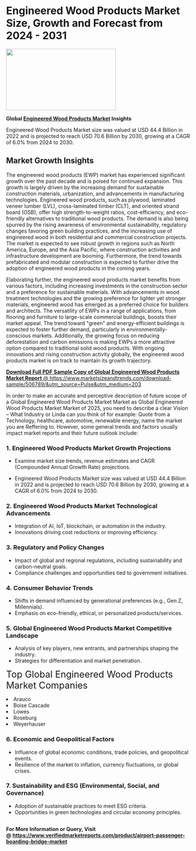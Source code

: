 <H1>Engineered Wood Products Market Size, Growth and Forecast from 2024 - 2031</H1><img class="aligncenter size-medium wp-image-584254" src="https://thirdeyenews.in/wp-content/uploads/2024/09/Global-Market-Research-300x168.jpeg" alt="" width="300" height="168" /><p><strong>Global&nbsp;<a href="https://www.marketsizeandtrends.com/download-sample/506789/&amp;utm_source=Pulse&amp;utm_medium=203">Engineered Wood Products Market</a> Insights</strong></p><p>Engineered Wood Products Market size was valued at USD 44.4 Billion in 2022 and is projected to reach USD 70.6 Billion by 2030, growing at a CAGR of 6.0% from 2024 to 2030.</p><p><h2>Market Growth Insights</h2> <p>The engineered wood products (EWP) market has experienced significant growth over the past decade and is poised for continued expansion. This growth is largely driven by the increasing demand for sustainable construction materials, urbanization, and advancements in manufacturing technologies. Engineered wood products, such as plywood, laminated veneer lumber (LVL), cross-laminated timber (CLT), and oriented strand board (OSB), offer high strength-to-weight ratios, cost-efficiency, and eco-friendly alternatives to traditional wood products. The demand is also being spurred by the rising awareness of environmental sustainability, regulatory changes favoring green building practices, and the increasing use of engineered wood in both residential and commercial construction projects. The market is expected to see robust growth in regions such as North America, Europe, and the Asia Pacific, where construction activities and infrastructure development are booming. Furthermore, the trend towards prefabricated and modular construction is expected to further drive the adoption of engineered wood products in the coming years.</p> <p><a href="#"></a></p> <p>Elaborating further, the engineered wood products market benefits from various factors, including increasing investments in the construction sector and a preference for sustainable materials. With advancements in wood treatment technologies and the growing preference for lighter yet stronger materials, engineered wood has emerged as a preferred choice for builders and architects. The versatility of EWPs in a range of applications, from flooring and furniture to large-scale commercial buildings, boosts their market appeal. The trend toward "green" and energy-efficient buildings is expected to foster further demand, particularly in environmentally-conscious markets. Additionally, the growing focus on reducing deforestation and carbon emissions is making EWPs a more attractive option compared to traditional solid wood products. With ongoing innovations and rising construction activity globally, the engineered wood products market is on track to maintain its growth trajectory.</p> <p><a href="#"></p><p><span class=""><strong>Download Full PDF Sample Copy of Global Engineered Wood Products Market Report</strong> @ <a href="https://www.marketsizeandtrends.com/download-sample/506789/&amp;utm_source=Pulse&amp;utm_medium=203" target="_blank">https://www.marketsizeandtrends.com/download-sample/506789/&amp;utm_source=Pulse&amp;utm_medium=203</a></span></p><p>In order to make an accurate and perceptive description of future scope of a Global&nbsp;Engineered Wood Products Market Market as Global&nbsp;Engineered Wood Products Market Market of 2025, you need to describe a clear Vision &ndash; What Industry or Linda can you think of for example: Quote from a Technology, healthcare, automotive, renewable energy, name the market you are Reffering to. However, some general trends and factors usually impact market reports and their future outlook include:</p><h3>1.&nbsp;<strong>Engineered Wood Products Market Growth Projections</strong></h3><ul><li>Examine market size trends, revenue estimates and CAGR (Compounded Annual Growth Rate) projections.</li><li><p>Engineered Wood Products Market size was valued at USD 44.4 Billion in 2022 and is projected to reach USD 70.6 Billion by 2030, growing at a CAGR of 6.0% from 2024 to 2030.</p></li></ul><h3>2.&nbsp;<strong>Engineered Wood Products Market Technological Advancements</strong></h3><ul><li>Integration of AI, IoT, blockchain, or automation in the industry.</li><li>Innovations driving cost reductions or improving efficiency.</li></ul><h3>3.&nbsp;<strong>Regulatory and Policy Changes</strong></h3><ul><li>Impact of global and regional regulations, including sustainability and carbon-neutral goals.</li><li>Compliance challenges and opportunities tied to government initiatives.</li></ul><h3>4.&nbsp;<strong>Consumer Behavior Trends</strong></h3><ul><li>Shifts in demand influenced by generational preferences (e.g., Gen Z, Millennials).</li><li>Emphasis on eco-friendly, ethical, or personalized products/services.</li></ul><h3>5.&nbsp;<strong>Global Engineered Wood Products Market Competitive Landscape</strong></h3><ul><li>Analysis of key players, new entrants, and partnerships shaping the industry.</li><li>Strategies for differentiation and market penetration.</li></ul><p data-pm-slice="1 1 []"><span style="color: inherit; font-family: inherit; font-size: 25px;">Top Global Engineered Wood Products Market Companies</span></p><div class="" data-test-id=""><p><li>Arauco</li><li> Boise Cascade</li><li> Lowes</li><li> Roseburg</li><li> Weyerhauser</li></p></div><h3>6.&nbsp;<strong>Economic and Geopolitical Factors</strong></h3><ul><li>Influence of global economic conditions, trade policies, and geopolitical events.</li><li>Resilience of the market to inflation, currency fluctuations, or global crises.</li></ul><h3>7.&nbsp;<strong>Sustainability and ESG (Environmental, Social, and Governance)</strong></h3><ul><li>Adoption of sustainable practices to meet ESG criteria.</li><li>Opportunities in green technologies and circular economy principles.</li></ul><h2><strong style="font-size: 14px;">For More Information or Query, Visit @&nbsp;</strong><a style="background-color: #ffffff; font-size: 14px;" href="https://www.marketsizeandtrends.com/report/engineered-wood-products-market/" target="_blank">https://www.verifiedmarketreports.com/product/airport-passenger-boarding-bridge-market</a></h2>
